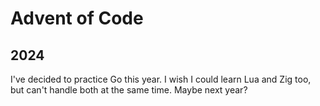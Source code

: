 # Advent of Code

## 2024

I've decided to practice Go this year. I wish I could learn Lua and Zig too, but can't handle both at the same time. Maybe next year?

